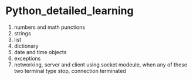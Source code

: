 # Python_detailed_learning
1. numbers and math punctions
2. strings
3. list
4. dictionary
5. date and time objects
6. exceptions
7. networking, server and client using socket modeule, when any of these two terminal type stop, connection terminated

